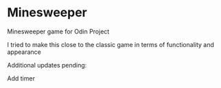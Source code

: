 # Minesweeper
Minesweeper game for Odin Project

I tried to make this close to the classic game in terms of functionality and appearance

Additional updates pending:

Add timer
